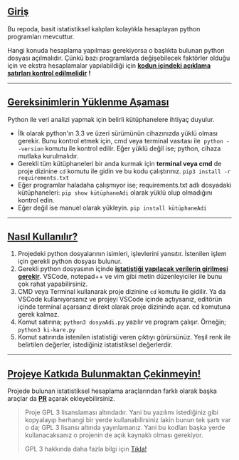 ## <ins>Giriş</ins>

Bu repoda, basit istatistiksel kalıpları kolaylıkla hesaplayan python programları mevcuttur.

Hangi konuda hesaplama yapılması gerekiyorsa o başlıkta bulunan python dosyası açılmalıdır. Çünkü bazı programlarda değişebilecek faktörler olduğu için ve ekstra hesaplamalar yapılabildiği için <ins>**kodun içindeki açıklama satırları kontrol edilmelidir**</ins> **!**

* * *

## <ins>Gereksinimlerin Yüklenme Aşaması</ins>

Python ile veri analizi yapmak için belirli kütüphanelere ihtiyaç duyulur.

- İlk olarak python'ın 3.3 ve üzeri sürümünün cihazınızda yüklü olması gerekir. Bunu kontrol etmek için, cmd veya terminal vasıtası ile  `python --version` komutu ile kontrol edilir. Eğer yüklü değil ise; python, cihaza mutlaka kurulmalıdır.
- Gerekli tüm kütüphaneleri bir anda kurmak için **terminal veya cmd** de proje dizinine `cd` komutu ile gidin ve bu kodu çalıştırınız. `pip3 install -r requirements.txt`
- Eğer programlar haladaha çalışmıyor ise; requirements.txt adlı dosyadaki kütüphaneleri: `pip show kütüphaneAdi` olarak yüklü olup olmadığını kontrol edin.
- Eğer değil ise manuel olarak yükleyin. `pip install kütüphaneAdi`

* * *

## <ins>Nasıl Kullanılır?</ins>

1.  Projedeki python dosyalarının isimleri, işlevlerini yansıtır. İstenilen işlem için gerekli python dosyası bulunur.
2.  Gerekli python dosyasının içinde **<ins>istatistiği yapılacak verilerin girilmesi gerekir</ins>**. VSCode, notepad++ ve vim gibi metin düzenleyiciler ile bunu çok rahat yapabilirsiniz.
3.  CMD veya Terminal kullanarak proje dizinine `cd` komutu ile gidilir. Ya da VSCode kullanıyorsanız ve projeyi VSCode içinde açtıysanız, editörün içinde terminal açarsanız direkt olarak proje dizininde açar. cd komutuna gerek kalmaz.
4.  Komut satırına; `python3 dosyaAdi.py` yazılır ve program çalışır. Örneğin; `python3 ki-kare.py`
5.  Komut satırında istenilen istatistiği veren çıktıyı görürsünüz. Yeşil renk ile belirtilen değerler, istediğiniz istatistiksel değerlerdir.

* * *

## <ins>Projeye Katkıda Bulunmaktan Çekinmeyin!</ins>

Projede bulunan istatistiksel hesaplama araçlarından farklı olarak başka araçlar da <ins>**PR**</ins> açarak ekleyebilirsiniz.

> Proje GPL 3 lisanslaması altındadır. Yani bu yazılımı istediğiniz gibi kopyalayıp herhangi bir yerde kullanabilirsiniz lakin bunun tek şartı var o da; GPL 3 lisansı altında yayınlamanız. Yani bu kodları başka yerde kullanacaksanız o projenin de açık kaynaklı olması gerekiyor.
> 
> GPL 3 hakkında daha fazla bilgi için [Tıkla!](https://github.com/tatlilimon/basic-statistics-w-python/blob/main/LICENSE)
